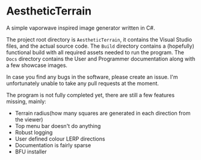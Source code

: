 # AestheticTerrain

A simple vaporwave inspired image generator written in C#.

The project root directory is `AestheticTerrain`, it contains the Visual Studio files, and the actual source code.
The `Build` directory contains a (hopefully) functional build with all required assets needed to run the program.
The `Docs` directory contains the User and Programmer documentation along with a few showcase images.

In case you find any bugs in the software, please create an issue.
I'm unfortunately unable to take any pull requests at the moment.

The program is not fully completed yet, there are still a few features missing, mainly:
- Terrain radius(how many squares are generated in each direction from the viewer)
- Top menu bar doesn't do anything
- Robust logging
- User defined colour LERP directions
- Documentation is fairly sparse
- BFU installer
